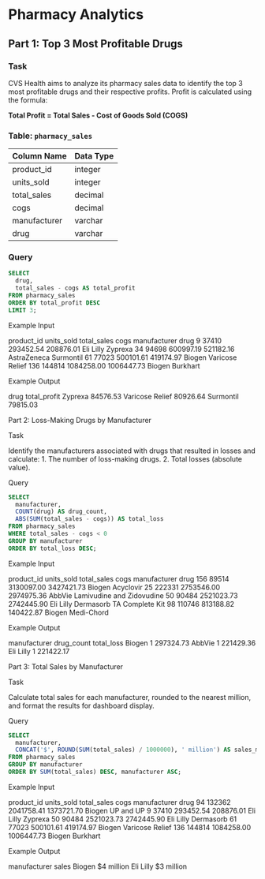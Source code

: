 # Pharmacy Analytics

## Part 1: Top 3 Most Profitable Drugs

### Task
CVS Health aims to analyze its pharmacy sales data to identify the top 3 most profitable drugs and their respective profits. Profit is calculated using the formula:

**Total Profit = Total Sales - Cost of Goods Sold (COGS)**

### Table: `pharmacy_sales`
| Column Name | Data Type |
|-------------|-----------|
| product_id  | integer   |
| units_sold  | integer   |
| total_sales | decimal   |
| cogs        | decimal   |
| manufacturer| varchar   |
| drug        | varchar   |

### Query
```sql
SELECT
  drug,
  total_sales - cogs AS total_profit
FROM pharmacy_sales
ORDER BY total_profit DESC
LIMIT 3;
```

Example Input

product_id	units_sold	total_sales	cogs	manufacturer	drug
9	37410	293452.54	208876.01	Eli Lilly	Zyprexa
34	94698	600997.19	521182.16	AstraZeneca	Surmontil
61	77023	500101.61	419174.97	Biogen	Varicose Relief
136	144814	1084258.00	1006447.73	Biogen	Burkhart

Example Output

drug	total_profit
Zyprexa	84576.53
Varicose Relief	80926.64
Surmontil	79815.03

Part 2: Loss-Making Drugs by Manufacturer

Task

Identify the manufacturers associated with drugs that resulted in losses and calculate:
	1.	The number of loss-making drugs.
	2.	Total losses (absolute value).

Query
```sql
SELECT
  manufacturer,
  COUNT(drug) AS drug_count,
  ABS(SUM(total_sales - cogs)) AS total_loss
FROM pharmacy_sales
WHERE total_sales - cogs < 0
GROUP BY manufacturer
ORDER BY total_loss DESC;
```
Example Input

product_id	units_sold	total_sales	cogs	manufacturer	drug
156	89514	3130097.00	3427421.73	Biogen	Acyclovir
25	222331	2753546.00	2974975.36	AbbVie	Lamivudine and Zidovudine
50	90484	2521023.73	2742445.90	Eli Lilly	Dermasorb TA Complete Kit
98	110746	813188.82	140422.87	Biogen	Medi-Chord

Example Output

manufacturer	drug_count	total_loss
Biogen	1	297324.73
AbbVie	1	221429.36
Eli Lilly	1	221422.17

Part 3: Total Sales by Manufacturer

Task

Calculate total sales for each manufacturer, rounded to the nearest million, and format the results for dashboard display.

Query
```sql
SELECT
  manufacturer,
  CONCAT('$', ROUND(SUM(total_sales) / 1000000), ' million') AS sales_mil
FROM pharmacy_sales
GROUP BY manufacturer
ORDER BY SUM(total_sales) DESC, manufacturer ASC;
```
Example Input

product_id	units_sold	total_sales	cogs	manufacturer	drug
94	132362	2041758.41	1373721.70	Biogen	UP and UP
9	37410	293452.54	208876.01	Eli Lilly	Zyprexa
50	90484	2521023.73	2742445.90	Eli Lilly	Dermasorb
61	77023	500101.61	419174.97	Biogen	Varicose Relief
136	144814	1084258.00	1006447.73	Biogen	Burkhart

Example Output

manufacturer	sales
Biogen	$4 million
Eli Lilly	$3 million
